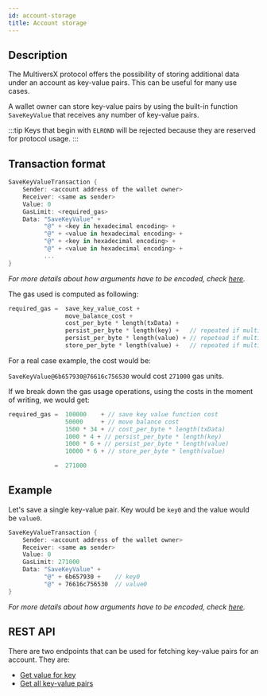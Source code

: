 ```yaml
---
id: account-storage
title: Account storage
---
```


## Description

The MultiversX protocol offers the possibility of storing additional data under an account as key-value pairs. This can be useful for many use cases.

A wallet owner can store key-value pairs by using the built-in function `SaveKeyValue` that receives any number of key-value pairs.

:::tip
Keys that begin with `ELROND` will be rejected because they are reserved for protocol usage.
:::

## Transaction format

```rust
SaveKeyValueTransaction {
    Sender: <account address of the wallet owner>
    Receiver: <same as sender>
    Value: 0
    GasLimit: <required_gas>
    Data: "SaveKeyValue" +
          "@" + <key in hexadecimal encoding> +
          "@" + <value in hexadecimal encoding> +
          "@" + <key in hexadecimal encoding> +
          "@" + <value in hexadecimal encoding> +
          ...
}
```

_For more details about how arguments have to be encoded, check [here](/developers/sc-calls-format)._

The gas used is computed as following:

```rust
required_gas =  save_key_value_cost +
                move_balance_cost +
                cost_per_byte * length(txData) +
                persist_per_byte * length(key) +   // repeated if multiple pairs
                persist_per_byte * length(value) + // repetead if multiple pairs
                store_per_byte * length(value) +   // repeated if multiple pairs
```

For a real case example, the cost would be:

`SaveKeyValue@6b657930@76616c756530` would cost `271000` gas units.

If we break down the gas usage operations, using the costs in the moment of writing, we would get:

```rust
required_gas =  100000    + // save key value function cost
                50000     + // move balance cost
                1500 * 34 + // cost_per_byte * length(txData)
                1000 * 4 + // persist_per_byte * length(key)
                1000 * 6 + // persist_per_byte * length(value)
                10000 * 6 + // store_per_byte * length(value)

             =  271000
```

## Example

Let's save a single key-value pair. Key would be `key0` and the value would be `value0`.

```rust
SaveKeyValueTransaction {
    Sender: <account address of the wallet owner>
    Receiver: <same as sender>
    Value: 0
    GasLimit: 271000
    Data: "SaveKeyValue" +
          "@" + 6b657930 +    // key0
          "@" + 76616c756530  // value0
}
```

_For more details about how arguments have to be encoded, check [here](/developers/sc-calls-format)._

## REST API

There are two endpoints that can be used for fetching key-value pairs for an account. They are:

- [Get value for key](/sdk-and-tools/rest-api/addresses/#get-storage-value-for-address)
- [Get all key-value pairs](/sdk-and-tools/rest-api/addresses/#get-all-storage-for-address)
